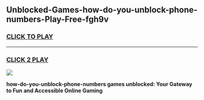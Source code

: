 
## Unblocked-Games-how-do-you-unblock-phone-numbers-Play-Free-fgh9v
<h3>
<a href="https://premium76.site?title=how-do-you-unblock-phone-numbers&ref=20M">CLICK TO PLAY</a></h3>
<hr>

<h3>
<a href="https://premium76.site?title=how-do-you-unblock-phone-numbers&ref=20M">CLICK 2 PLAY</a>
  
</h3>

<a href="https://premium76.site?title=how-do-you-unblock-phone-numbers&ref=19M"><img src="https://clearcache.store/games.png"></a>


**how-do-you-unblock-phone-numbers games unblocked: Your Gateway to Fun and Accessible Online Gaming**
